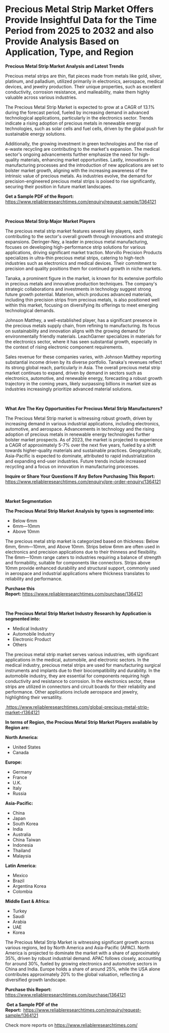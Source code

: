 <p><h1>Precious Metal Strip Market Offers Provide Insightful Data for the Time Period from 2025 to 2032 and also Provide Analysis Based on Application, Type, and Region</h1></p><p><strong>Precious Metal Strip Market Analysis and Latest Trends</strong></p>
<p><p>Precious metal strips are thin, flat pieces made from metals like gold, silver, platinum, and palladium, utilized primarily in electronics, aerospace, medical devices, and jewelry production. Their unique properties, such as excellent conductivity, corrosion resistance, and malleability, make them highly valuable across various industries. </p><p>The Precious Metal Strip Market is expected to grow at a CAGR of 13.1% during the forecast period, fueled by increasing demand in advanced technological applications, particularly in the electronics sector. Trends indicate a rising adoption of precious metals in renewable energy technologies, such as solar cells and fuel cells, driven by the global push for sustainable energy solutions. </p><p>Additionally, the growing investment in green technologies and the rise of e-waste recycling are contributing to the market's expansion. The medical sector's ongoing advancements further emphasize the need for high-quality materials, enhancing market opportunities. Lastly, innovations in manufacturing processes and the introduction of new applications are set to bolster market growth, aligning with the increasing awareness of the intrinsic value of precious metals. As industries evolve, the demand for precision-engineered precious metal strips is poised to rise significantly, securing their position in future market landscapes.</p></p>
<p><strong>Get a Sample PDF of the Report:&nbsp;</strong> <a href="https://www.reliableresearchtimes.com/enquiry/request-sample/1364121?utm_campaign=2774&utm_medium=2&utm_source=Github&utm_content=ia&utm_term=03042025&utm_id=precious-metal-strip">https://www.reliableresearchtimes.com/enquiry/request-sample/1364121</a></p>
<p>&nbsp;</p>
<p><strong>Precious Metal Strip Major Market Players</strong></p>
<p><p>The precious metal strip market features several key players, each contributing to the sector's overall growth through innovations and strategic expansions. Deringer-Ney, a leader in precious metal manufacturing, focuses on developing high-performance strip solutions for various applications, driving significant market traction. Morvillo Precision Products specializes in ultra-thin precious metal strips, catering to high-tech industries such as electronics and medical devices. Their commitment to precision and quality positions them for continued growth in niche markets.</p><p>Tanaka, a prominent figure in the market, is known for its extensive portfolio in precious metals and innovative production techniques. The company's strategic collaborations and investments in technology suggest strong future growth potential. Materion, which produces advanced materials, including thin precision strips from precious metals, is also positioned well within this market, focusing on diversifying its offerings to meet emerging technological demands.</p><p>Johnson Matthey, a well-established player, has a significant presence in the precious metals supply chain, from refining to manufacturing. Its focus on sustainability and innovation aligns with the growing demand for environmentally friendly materials. LeachGarner specializes in materials for the electronics sector, where it has seen substantial growth, especially in the context of rising electronic component requirements.</p><p>Sales revenue for these companies varies, with Johnson Matthey reporting substantial income driven by its diverse portfolio. Tanaka's revenues reflect its strong global reach, particularly in Asia. The overall precious metal strip market continues to expand, driven by demand in sectors such as electronics, automotive, and renewable energy, forecasting a robust growth trajectory in the coming years, likely surpassing billions in market size as industries increasingly prioritize advanced material solutions.</p></p>
<p>&nbsp;</p>
<p><strong>What Are The Key Opportunities For Precious Metal Strip Manufacturers?</strong></p>
<p><p>The Precious Metal Strip market is witnessing robust growth, driven by increasing demand in various industrial applications, including electronics, automotive, and aerospace. Advancements in technology and the rising adoption of precious metals in renewable energy technologies further bolster market prospects. As of 2023, the market is projected to experience a CAGR of approximately 5-7% over the next five years, fueled by a shift towards higher-quality materials and sustainable practices. Geographically, Asia-Pacific is expected to dominate, attributed to rapid industrialization and expanding end-user industries. Future trends include increased recycling and a focus on innovation in manufacturing processes.</p></p>
<p><strong>Inquire or Share Your Questions If Any Before Purchasing This Report:</strong> <a href="https://www.reliableresearchtimes.com/enquiry/pre-order-enquiry/1364121?utm_campaign=2774&utm_medium=2&utm_source=Github&utm_content=ia&utm_term=03042025&utm_id=precious-metal-strip">https://www.reliableresearchtimes.com/enquiry/pre-order-enquiry/1364121</a></p>
<p>&nbsp;</p>
<p><strong>Market Segmentation</strong></p>
<p><strong>The Precious Metal Strip Market Analysis by types is segmented into:</strong></p>
<p><ul><li>Below 6mm</li><li>6mm—10mm</li><li>Above 10mm</li></ul></p>
<p><p>The precious metal strip market is categorized based on thickness: Below 6mm, 6mm—10mm, and Above 10mm. Strips below 6mm are often used in electronics and precision applications due to their thinness and flexibility. The 6mm—10mm range caters to industries requiring a balance of strength and formability, suitable for components like connectors. Strips above 10mm provide enhanced durability and structural support, commonly used in aerospace and industrial applications where thickness translates to reliability and performance.</p></p>
<p><strong>Purchase this Report:&nbsp;</strong><a href="https://www.reliableresearchtimes.com/purchase/1364121?utm_campaign=2774&utm_medium=2&utm_source=Github&utm_content=ia&utm_term=03042025&utm_id=precious-metal-strip">https://www.reliableresearchtimes.com/purchase/1364121</a></p>
<p>&nbsp;</p>
<p><strong>The Precious Metal Strip Market Industry Research by Application is segmented into:</strong></p>
<p><ul><li>Medical Industry</li><li>Automobile Industry</li><li>Electronic Product</li><li>Others</li></ul></p>
<p><p>The precious metal strip market serves various industries, with significant applications in the medical, automobile, and electronic sectors. In the medical industry, precious metal strips are used for manufacturing surgical instruments and implants due to their biocompatibility and durability. In the automobile industry, they are essential for components requiring high conductivity and resistance to corrosion. In the electronics sector, these strips are utilized in connectors and circuit boards for their reliability and performance. Other applications include aerospace and jewelry, highlighting their versatility.</p></p>
<p><a href="https://www.reliableresearchtimes.com/global-precious-metal-strip-market-r1364121?utm_campaign=2774&utm_medium=2&utm_source=Github&utm_content=ia&utm_term=03042025&utm_id=precious-metal-strip">&nbsp;https://www.reliableresearchtimes.com/global-precious-metal-strip-market-r1364121</a></p>
<p><strong>In terms of Region, the Precious Metal Strip Market Players available by Region are:</strong></p>
<p>
    <p> <strong> North America: </strong>
        <ul>
            <li>United States</li>
            <li>Canada</li>
        </ul>
        </p> 
    <p> <strong> Europe: </strong>
        <ul>
            <li>Germany</li>
            <li>France</li>
            <li>U.K.</li>
            <li>Italy</li>
            <li>Russia</li>
        </ul>
        </p> 
    <p> <strong> Asia-Pacific: </strong>
        <ul>
            <li>China</li>
            <li>Japan</li>
            <li>South Korea</li>
            <li>India</li>
            <li>Australia</li>
            <li>China Taiwan</li>
            <li>Indonesia</li>
            <li>Thailand</li>
            <li>Malaysia</li>
        </ul>
        </p> 
    <p> <strong> Latin America: </strong>
        <ul>
            <li>Mexico</li>
            <li>Brazil</li>
            <li>Argentina Korea</li>
            <li>Colombia</li>
        </ul>
        </p> 
    <p> <strong> Middle East & Africa: </strong>
        <ul>
            <li>Turkey</li>
            <li>Saudi</li>
            <li>Arabia</li>
            <li>UAE</li>
            <li>Korea</li>
        </ul>
    </p>
    </p>
<p><p>The Precious Metal Strip Market is witnessing significant growth across various regions, led by North America and Asia-Pacific (APAC). North America is projected to dominate the market with a share of approximately 35%, driven by robust industrial demand. APAC follows closely, accounting for around 30%, fueled by growing electronics and automotive sectors in China and India. Europe holds a share of around 25%, while the USA alone contributes approximately 20% to the global valuation, reflecting a diversified growth landscape.</p></p>
<p><strong>Purchase this Report: </strong><a href="https://www.reliableresearchtimes.com/purchase/1364121?utm_campaign=2774&utm_medium=2&utm_source=Github&utm_content=ia&utm_term=03042025&utm_id=precious-metal-strip">https://www.reliableresearchtimes.com/purchase/1364121</a></p>
<p>&nbsp;<strong>Get a Sample PDF of the Report:&nbsp;&nbsp;</strong><a href="https://www.reliableresearchtimes.com/enquiry/request-sample/1364121?utm_campaign=2774&utm_medium=2&utm_source=Github&utm_content=ia&utm_term=03042025&utm_id=precious-metal-strip">https://www.reliableresearchtimes.com/enquiry/request-sample/1364121</a></p>
<p><strong></strong></p>
<p>Check more reports on <a href="https://www.reliableresearchtimes.com/?utm_campaign=2774&utm_medium=2&utm_source=Github&utm_content=ia&utm_term=03042025&utm_id=precious-metal-strip">https://www.reliableresearchtimes.com/</a></p>